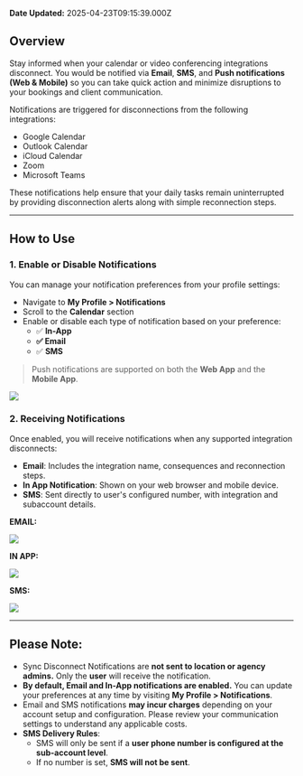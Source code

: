**Date Updated:** 2025-04-23T09:15:39.000Z

## Overview

  
Stay informed when your calendar or video conferencing integrations disconnect. You would be notified via **Email**, **SMS**, and **Push notifications (Web & Mobile)** so you can take quick action and minimize disruptions to your bookings and client communication.

  
Notifications are triggered for disconnections from the following integrations:

* Google Calendar
* Outlook Calendar
* iCloud Calendar
* Zoom
* Microsoft Teams

  
These notifications help ensure that your daily tasks remain uninterrupted by providing disconnection alerts along with simple reconnection steps.

---

## How to Use

### 1\. **Enable or Disable Notifications**

You can manage your notification preferences from your profile settings:

* Navigate to **My Profile > Notifications**
* Scroll to the **Calendar** section
* Enable or disable each type of notification based on your preference:  
   * ✅ **In-App**  
   * **✅ Email**  
   * ✅ **SMS**

> Push notifications are supported on both the **Web App** and the **Mobile App**.

  
![](https://s3.amazonaws.com/cdn.freshdesk.com/data/helpdesk/attachments/production/155045487524/original/YAZwiw-772RdqtrucnVvyqlxwQeM9Qc_HA.png?1745377610)

### 2\. **Receiving Notifications**

Once enabled, you will receive notifications when any supported integration disconnects:

* **Email**: Includes the integration name, consequences and reconnection steps.
* **In App Notification**: Shown on your web browser and mobile device.
* **SMS**: Sent directly to user's configured number, with integration and subaccount details.

  
**EMAIL:**

![](https://s3.amazonaws.com/cdn.freshdesk.com/data/helpdesk/attachments/production/155045488234/original/fUCo40BHvIdNUfqp4GAa3SH-jhPsC9GWjQ.png?1745379454)

**IN APP:**

![](https://s3.amazonaws.com/cdn.freshdesk.com/data/helpdesk/attachments/production/155045488244/original/39PNWVsLgZWbYQkER-tOV88szKDLuLu5Eg.png?1745379517)

**SMS:**

![](https://s3.amazonaws.com/cdn.freshdesk.com/data/helpdesk/attachments/production/155045488308/original/tppU0IT6lVccOP68SDomL_gDZY2Z65zMCg.png?1745379766)

---

## Please Note:

* Sync Disconnect Notifications are **not sent to location or agency admins.** Only the **user** will receive the notification.
* **By default, Email and In-App notifications are enabled.** You can update your preferences at any time by visiting **My Profile > Notifications**.
* Email and SMS notifications **may incur charges** depending on your account setup and configuration. Please review your communication settings to understand any applicable costs.
* **SMS Delivery Rules**:  
   * SMS will only be sent if a **user phone number is configured at the sub-account level**.  
   * If no number is set, **SMS will not be sent**.

  